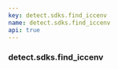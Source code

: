 ```yaml
---
key: detect.sdks.find_iccenv
name: detect.sdks.find_iccenv
api: true
---
```


### detect.sdks.find_iccenv
